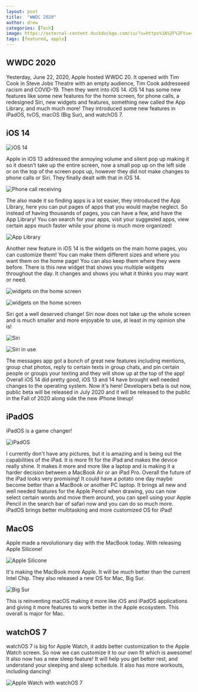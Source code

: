 ```yaml
---
layout: post
title:  "WWDC 2020"
author: drew
categories: [Tech]
image: https://external-content.duckduckgo.com/iu/?u=https%3A%2F%2Ftse4.mm.bing.net%2Fth%3Fid%3DOIP.9ojU0snKyK5Sn3tBtpZIjQHaEK%26pid%3DApi&f=1
tags: [featured, apple]
---
```




## WWDC 2020
Yesterday, June 22, 2020, Apple hosted WWDC 20. It opened with Tim Cook in Steve Jobs Theatre with an empty audience,
Tim Cook addresseed racism and COVID-19. Then they went into iOS 14. iOS 14 has some new features like some new features for the home screen,
for phone calls, a redesigned Siri, new widgets and features, something new called the App Library, and much much more! They introduced some new features in
iPadOS, tvOS, macOS (Big Sur), and watchOS 7.


## iOS 14

![iOS 14](https://external-content.duckduckgo.com/iu/?u=https%3A%2F%2Ftse3.mm.bing.net%2Fth%3Fid%3DOIF.raJGHNM%252bsoXdE0L8LvBjnQ%26pid%3DApi&f=1)

Apple in iOS 13 addressed the annoying volume and silent pop up making it so it doesn't take up the entire screen, now a small pop up on the left side or on the top of the screen pops up, however they did not make changes to phone calls or Siri. They finally dealt with that in iOS 14.

![Phone call receiving](https://i.imgur.com/7LXpxNb.jpg)

The also made it so finding apps is a lot easier, they introduced the App Library, here you can put pages of apps that you would maybe neglect. So instead of having thousands of pages, you can have a few, and have the App Library! You can search for your apps, visit your suggested apps, view certain apps much faster while your phone is much more organized! 

![App Library](https://i.imgur.com/4rjP40R.png)

Another new feature in iOS 14 is the widgets on the main home pages, you can customize them! You can make them different sizes and where you want them on the home page! You can also keep them where they were before. There is this new widget that shows you multiple widgets throughout the day. It changes and shows you what it thinks you may want or need. 

![widgets on the home screen](https://i.imgur.com/85gXdCl.png)

![widgets on the home screen](https://i.imgur.com/6uByWre.png)

Siri got a well deserved change! Siri now does not take up the whole screen and is much smaller and more enjoyable to use, at least in my opinion she is!

![Siri](https://i.imgur.com/ryDkpUv.png)

![Siri in use](https://i.imgur.com/nlQgKkm.png)

The messages app got a bunch of great new features including mentions, group chat photos, reply to certain texts in group chats, and pin certain people or groups your texting and they will show up at the top of the app!
Overall iOS 14 did pretty good, iOS 13 and 14 have brought well needed changes to the operating system. Now it's here! Developers beta is out now, public beta will be released in July 2020 and it will be released to the public in the Fall of 2020 along side the new iPhone lineup!




## iPadOS
iPadOS is a game changer! 

![iPadOS](https://external-content.duckduckgo.com/iu/?u=https%3A%2F%2Ftse2.mm.bing.net%2Fth%3Fid%3DOIF.8JicW8zdNmrRYrthoFY7Xg%26pid%3DApi&f=1)

I currently don't have any pictures, but it is amazing and is being out the capabilities of the iPad. It is more fit for the iPad and makes the device really shine. It makes it more and more like a laptop and is making it a harder decision between a MacBook Air or an iPad Pro. Overall the future of the iPad looks very promising! It could have a potato one day maybe become better than a MacBook or another PC laptop. 
It brings all new and well needed features for the Apple Pencil when drawing, you can now select certain words and move them around, you can spell using your Apple Pencil in the search bar of safari now and you can do so much more. 
iPadOS brings better multitasking and more customized OS for iPad!


## MacOS
Apple made a revolutionary day with the MacBook today. With releasing Apple Silicone!

![Apple Silicone](https://external-content.duckduckgo.com/iu/?u=https%3A%2F%2Ftse1.mm.bing.net%2Fth%3Fid%3DOIF.HuKfGCaYsroWoHJCbBRfnA%26pid%3DApi&f=1)

It's making the MacBook more Apple. It will be much better than the current Intel Chip.
They also released a new OS for Mac, Big Sur.

![Big Sur](https://external-content.duckduckgo.com/iu/?u=https%3A%2F%2Ftse1.mm.bing.net%2Fth%3Fid%3DOIF.MbGnPpUx4cSibc0dRT5%252blQ%26pid%3DApi&f=1)

This is reinventing macOS making it more like iOS and iPadOS applications and giving it more features to work better in the Apple ecosystem. 
This overall is major for Mac. 



## watchOS 7
watchOS 7 is big for Apple Watch, it adds better customization to the Apple Watch screen. So now we can customize it to our own fit which is awesome! 
It also now has a new sleep feature! It will help you get better rest, and understand your sleeping and sleep schedule. It also has more workouts, including dancing!

![Apple Watch with watchOS 7](https://i.imgur.com/kWwqSf8.png)
